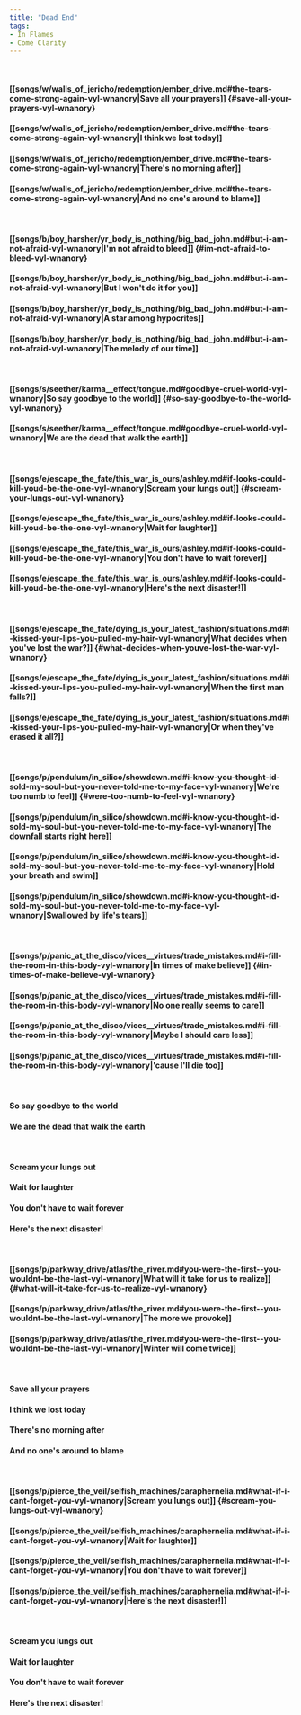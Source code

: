 ```yaml
---
title: "Dead End"
tags:
- In Flames
- Come Clarity
---
```

&nbsp;
#### [[songs/w/walls_of_jericho/redemption/ember_drive.md#the-tears-come-strong-again-vyl-wnanory|Save all your prayers]] {#save-all-your-prayers-vyl-wnanory}
#### [[songs/w/walls_of_jericho/redemption/ember_drive.md#the-tears-come-strong-again-vyl-wnanory|I think we lost today]]
#### [[songs/w/walls_of_jericho/redemption/ember_drive.md#the-tears-come-strong-again-vyl-wnanory|There's no morning after]]
#### [[songs/w/walls_of_jericho/redemption/ember_drive.md#the-tears-come-strong-again-vyl-wnanory|And no one's around to blame]]
&nbsp;
#### [[songs/b/boy_harsher/yr_body_is_nothing/big_bad_john.md#but-i-am-not-afraid-vyl-wnanory|I'm not afraid to bleed]] {#im-not-afraid-to-bleed-vyl-wnanory}
#### [[songs/b/boy_harsher/yr_body_is_nothing/big_bad_john.md#but-i-am-not-afraid-vyl-wnanory|But I won't do it for you]]
#### [[songs/b/boy_harsher/yr_body_is_nothing/big_bad_john.md#but-i-am-not-afraid-vyl-wnanory|A star among hypocrites]]
#### [[songs/b/boy_harsher/yr_body_is_nothing/big_bad_john.md#but-i-am-not-afraid-vyl-wnanory|The melody of our time]]
&nbsp;
#### [[songs/s/seether/karma__effect/tongue.md#goodbye-cruel-world-vyl-wnanory|So say goodbye to the world]] {#so-say-goodbye-to-the-world-vyl-wnanory}
#### [[songs/s/seether/karma__effect/tongue.md#goodbye-cruel-world-vyl-wnanory|We are the dead that walk the earth]]
&nbsp;
#### [[songs/e/escape_the_fate/this_war_is_ours/ashley.md#if-looks-could-kill-youd-be-the-one-vyl-wnanory|Scream your lungs out]] {#scream-your-lungs-out-vyl-wnanory}
#### [[songs/e/escape_the_fate/this_war_is_ours/ashley.md#if-looks-could-kill-youd-be-the-one-vyl-wnanory|Wait for laughter]]
#### [[songs/e/escape_the_fate/this_war_is_ours/ashley.md#if-looks-could-kill-youd-be-the-one-vyl-wnanory|You don't have to wait forever]]
#### [[songs/e/escape_the_fate/this_war_is_ours/ashley.md#if-looks-could-kill-youd-be-the-one-vyl-wnanory|Here's the next disaster!]]
&nbsp;
#### [[songs/e/escape_the_fate/dying_is_your_latest_fashion/situations.md#i-kissed-your-lips-you-pulled-my-hair-vyl-wnanory|What decides when you've lost the war?]] {#what-decides-when-youve-lost-the-war-vyl-wnanory}
#### [[songs/e/escape_the_fate/dying_is_your_latest_fashion/situations.md#i-kissed-your-lips-you-pulled-my-hair-vyl-wnanory|When the first man falls?]]
#### [[songs/e/escape_the_fate/dying_is_your_latest_fashion/situations.md#i-kissed-your-lips-you-pulled-my-hair-vyl-wnanory|Or when they've erased it all?]]
&nbsp;
#### [[songs/p/pendulum/in_silico/showdown.md#i-know-you-thought-id-sold-my-soul-but-you-never-told-me-to-my-face-vyl-wnanory|We're too numb to feel]] {#were-too-numb-to-feel-vyl-wnanory}
#### [[songs/p/pendulum/in_silico/showdown.md#i-know-you-thought-id-sold-my-soul-but-you-never-told-me-to-my-face-vyl-wnanory|The downfall starts right here]]
#### [[songs/p/pendulum/in_silico/showdown.md#i-know-you-thought-id-sold-my-soul-but-you-never-told-me-to-my-face-vyl-wnanory|Hold your breath and swim]]
#### [[songs/p/pendulum/in_silico/showdown.md#i-know-you-thought-id-sold-my-soul-but-you-never-told-me-to-my-face-vyl-wnanory|Swallowed by life's tears]]
&nbsp;
#### [[songs/p/panic_at_the_disco/vices__virtues/trade_mistakes.md#i-fill-the-room-in-this-body-vyl-wnanory|In times of make believe]] {#in-times-of-make-believe-vyl-wnanory}
#### [[songs/p/panic_at_the_disco/vices__virtues/trade_mistakes.md#i-fill-the-room-in-this-body-vyl-wnanory|No one really seems to care]]
#### [[songs/p/panic_at_the_disco/vices__virtues/trade_mistakes.md#i-fill-the-room-in-this-body-vyl-wnanory|Maybe I should care less]]
#### [[songs/p/panic_at_the_disco/vices__virtues/trade_mistakes.md#i-fill-the-room-in-this-body-vyl-wnanory|'cause I'll die too]]
&nbsp;
#### So say goodbye to the world
#### We are the dead that walk the earth
&nbsp;
#### Scream your lungs out
#### Wait for laughter
#### You don't have to wait forever
#### Here's the next disaster!
&nbsp;
#### [[songs/p/parkway_drive/atlas/the_river.md#you-were-the-first--you-wouldnt-be-the-last-vyl-wnanory|What will it take for us to realize]] {#what-will-it-take-for-us-to-realize-vyl-wnanory}
#### [[songs/p/parkway_drive/atlas/the_river.md#you-were-the-first--you-wouldnt-be-the-last-vyl-wnanory|The more we provoke]]
#### [[songs/p/parkway_drive/atlas/the_river.md#you-were-the-first--you-wouldnt-be-the-last-vyl-wnanory|Winter will come twice]]
&nbsp;
#### Save all your prayers
#### I think we lost today
#### There's no morning after
#### And no one's around to blame
&nbsp;
#### [[songs/p/pierce_the_veil/selfish_machines/caraphernelia.md#what-if-i-cant-forget-you-vyl-wnanory|Scream you lungs out]] {#scream-you-lungs-out-vyl-wnanory}
#### [[songs/p/pierce_the_veil/selfish_machines/caraphernelia.md#what-if-i-cant-forget-you-vyl-wnanory|Wait for laughter]]
#### [[songs/p/pierce_the_veil/selfish_machines/caraphernelia.md#what-if-i-cant-forget-you-vyl-wnanory|You don't have to wait forever]]
#### [[songs/p/pierce_the_veil/selfish_machines/caraphernelia.md#what-if-i-cant-forget-you-vyl-wnanory|Here's the next disaster!]]
&nbsp;
#### Scream you lungs out
#### Wait for laughter
#### You don't have to wait forever
#### Here's the next disaster!
